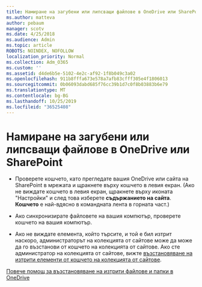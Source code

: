 ```yaml
---
title: Намиране на загубени или липсващи файлове в OneDrive или SharePoint
ms.author: matteva
author: pebaum
manager: scotv
ms.date: 4/25/2018
ms.audience: Admin
ms.topic: article
ROBOTS: NOINDEX, NOFOLLOW
localization_priority: Normal
ms.collection: Adm_O365
ms.custom: ''
ms.assetid: d4de6b5e-5102-4e2c-af92-1f8b049c3a02
ms.openlocfilehash: 911b8fffa673e578a7afb83cfff305e4f1806013
ms.sourcegitcommit: 0b06093dabd685f76cc39b1d7c0f8b03883b6e79
ms.translationtype: MT
ms.contentlocale: bg-BG
ms.lasthandoff: 10/25/2019
ms.locfileid: "36525408"
---
```

# <a name="find-lost-or-missing-files-in-onedrive-or-sharepoint"></a>Намиране на загубени или липсващи файлове в OneDrive или SharePoint

- Проверете кошчето, като прегледате вашия OneDrive или сайта на SharePoint в мрежата и щракнете върху кошчето в левия екран. (Ако не виждате кошчето в левия екран, щракнете върху иконата "Настройки" и след това изберете **съдържанието на сайта**. **Кошчето** е най-вдясно в командната лента в горната част.) 
    
- Ако синхронизирате файловете на вашия компютър, проверете кошчето на вашия компютър. 
    
- Ако не виждате елемента, който търсите, и той е бил изтрит наскоро, администраторът на колекцията от сайтове може да може да го възстанови от кошчето на колекцията от сайтове. Ако сте администратор на колекцията от сайтове, вижте [възстановяване на изтрити елементи от кошчето на колекцията от сайтове](https://go.microsoft.com/fwlink/?linkid=866439).
    
[Повече помощ за възстановяване на изтрити файлове и папки в OneDrive](https://go.microsoft.com/fwlink/?linkid=872872)
  


